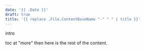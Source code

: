 ```yaml
---
date: '{{ .Date }}'
draft: true
title: '{{ replace .File.ContentBaseName "-" " " | title }}'
---
```

intro

<!--more-->

toc at "more" then here is the rest of the content.
